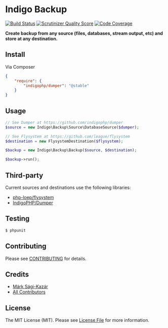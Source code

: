 # Indigo Backup

[![Build Status](https://travis-ci.org/indigophp/backup.png?branch=develop)](https://travis-ci.org/indigophp/backup)
[![Scrutinizer Quality Score](https://scrutinizer-ci.com/g/indigophp/backup/badges/quality-score.png?s=2cf8773e5649fb85fbd3d21e05f77446cd7c0efe)](https://scrutinizer-ci.com/g/indigophp/backup/)
[![Code Coverage](https://scrutinizer-ci.com/g/indigophp/backup/badges/coverage.png?s=760538c10f947ddd297fd3d36ca20fc3ad7007a7)](https://scrutinizer-ci.com/g/indigophp/backup/)

**Create backup from any source (files, databases, stream output, etc) and store at any destination.**

## Install

Via Composer

``` json
{
    "require": {
        "indigophp/dumper": "@stable"
    }
}
```

## Usage

``` php
// See Dumper at https://github.com/indigophp/dumper
$source = new Indigo\Backup\Source\DatabaseSource($dumper);

// See Flysystem at https://github.com/league/flysystem
$destination = new FlysystemDestination($flysystem);

$backup = new Indigo\Backup\Backup($source, $destination);

$backup->run();
```

## Third-party

Current sources and destinations use the following libraries:

* [php-loep/flysystem](https://github.com/league/flysystem)
* [IndigoPHP/Dumper](https://github.com/indigophp/dumper)

## Testing

``` bash
$ phpunit
```

## Contributing

Please see [CONTRIBUTING](https://github.com/indigophp/backup/blob/develop/CONTRIBUTING.md) for details.

## Credits

- [Márk Sági-Kazár](https://github.com/sagikazarmark)
- [All Contributors](https://github.com/indigophp/backup/contributors)


## License

The MIT License (MIT). Please see [License File](https://github.com/indigophp/backup/blob/develop/LICENSE) for more information.